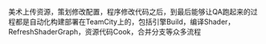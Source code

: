 美术上传资源，策划修改配置，程序修改代码之后，到最后能够让QA跑起来的过程都是自动化构建部署在TeamCity上的，包括引擎Build，编译Shader，RefreshShaderGraph，资源代码Cook，合并分支等众多流程